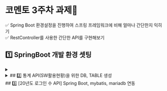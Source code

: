 # 코멘토 3주차 과제📑  
✅ Spring Boot 환경설정을 진행하여 스프링 프레임워크에 비해 얼마나 간단한지 익히기     
✅ RestController를 사용한 간단한 API를 구현해보기  
## 1️⃣ SpringBoot 개발 환경 셋팅
<details>  
<summary></summary>
  
### 1) 프로젝트 셋팅  
* API를 만들기 위함이니 Spring Boot Devtools, Spring Web, MyBatis Framework 만 선택  
### 2) Pom.xml 수정   
*  Dependency수정(DB관련 내용 포함)  
* 스프링 부트 버전 2.2.2로 수정  
![pom xml수정](https://user-images.githubusercontent.com/104816594/203600774-8b894668-9f50-4f83-84be-e1050b0b73a1.PNG)  
### 3) application.properties 수정  
* 스프링 프레임워크에서는 port, contextpath, view, db 등 각자 따로 설정해주었다면, 스프링 부트에서는 한곳에서 진행
*  설정내용은 serverport, contextpath를 진행하고, suffix에 jsp를 줌으로써  
/WEB-INF/views 아래에 jsp 파일로 자동으로 맵핑해주도록한다.  
![application properties수정](https://user-images.githubusercontent.com/104816594/203600782-cd0c43ec-fcab-4fd9-bf35-c5b10c0ee60d.PNG)  
### 4) 기본 테스트 진행  
*  src/main 아래 webapp, views 폴더를 차례대로 만들고 test.jsp를 생성  
*  com.devfun.settingweb_boot.test 패키지를 만들고 settingTest.java** 를 만들어 아래와 같은 컨트롤러를 작성  
![파일구조](https://user-images.githubusercontent.com/104816594/203601761-0fd752de-0559-4db5-864d-ffd00cbf95e9.PNG)  

### 5) 웹페이지 출력화면  
* localhost:8031/test의 url을 입력한 화면  
![테스트화면](https://user-images.githubusercontent.com/104816594/203600795-266fbd16-aec1-4d28-a4db-a9ffeff5a9f1.PNG)  
</details>  
<details>    
<summary>## 2️⃣ 통계 API(SW활용현황)을 위한 DB, TABLE 생성</summary>  
  
### 1) 마리아DB 테이블 생성 쿼리문   
![마리아DB 테이블 생성](https://user-images.githubusercontent.com/104816594/203602139-0c1464a2-85c2-4abb-942f-0269b793edaf.PNG)  
### 2) requestInfo 테이블 데이터 넣기 
![요청정보 테이블 데이터 넣기](https://user-images.githubusercontent.com/104816594/203602194-4d31a0ef-0f61-4d8a-bcca-ba759573210d.PNG)  
### 3) requestCode, user 테이블 데이터 넣기  
![요청코드, 사용자 테이블 데이터 넣기](https://user-images.githubusercontent.com/104816594/203602207-129963bd-3645-4666-96dd-5f2f8d518aba.PNG)  
### 4) requestInfo 테이블 데이터 출력  
![요청 정보 출력](https://user-images.githubusercontent.com/104816594/203602217-aa326393-4db2-4346-8fa5-2df84282bc57.PNG)  
### 5) requestCode 테이블 데이터 출력  
![요청코드 출력](https://user-images.githubusercontent.com/104816594/203602232-aae8e05b-f12e-4cf8-9f24-252d6091d465.PNG)  
### 6) user 테이블 데이터 출력 
![사용자 출력](https://user-images.githubusercontent.com/104816594/203602245-479d0341-02d2-4344-8637-5c7a5f46d5fd.PNG) 
</details>  
## 3️⃣ [20년도 로그인 수 API] Spring Boot, mybatis, mariadb 연동  


